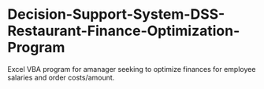 # Decision-Support-System-DSS-Restaurant-Finance-Optimization-Program
Excel VBA program for amanager seeking to optimize finances for employee salaries and order costs/amount.
